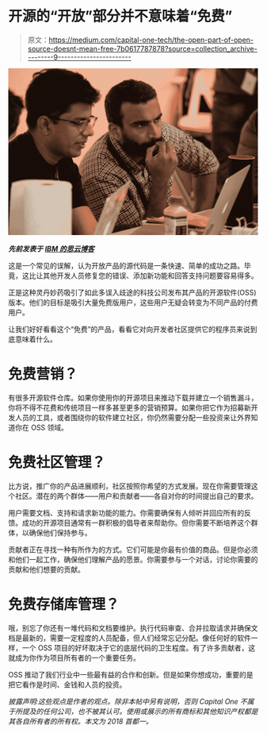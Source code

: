 # 开源的“开放”部分并不意味着“免费”

> 原文：<https://medium.com/capital-one-tech/the-open-part-of-open-source-doesnt-mean-free-7b0617787878?source=collection_archive---------9----------------------->

![](img/cb1605b6ce9d57d8273b8e188b44914f.png)

***先前发表于*** [***IBM 的思云博客***](https://www.ibm.com/blogs/cloud-computing/2017/02/open-source-development-not-free/)

这是一个常见的误解，认为开放产品的源代码是一条快速、简单的成功之路。毕竟，这比让其他开发人员修复您的错误、添加新功能和回答支持问题要容易得多。

正是这种灵丹妙药吸引了如此多误入歧途的科技公司发布其产品的开源软件(OSS)版本。他们的目标是吸引大量免费版用户，这些用户无疑会转变为不同产品的付费用户。

让我们好好看看这个“免费”的产品，看看它对向开发者社区提供它的程序员来说到底意味着什么。

# 免费营销？

有很多开源软件仓库。如果你使用你的开源项目来推动下载并建立一个销售漏斗，你将不得不花费和传统项目一样多甚至更多的营销预算。如果你把它作为招募新开发人员的工具，或者围绕你的软件建立社区，你仍然需要分配一些投资来让外界知道你在 OSS 领域。

# 免费社区管理？

比方说，推广你的产品进展顺利，社区按照你希望的方式发展。现在你需要管理这个社区。潜在的两个群体——用户和贡献者——各自对你的时间提出自己的要求。

用户需要文档、支持和请求新功能的能力。你需要确保有人倾听并回应所有的反馈。成功的开源项目通常有一群积极的倡导者来帮助你。但你需要不断培养这个群体，以确保他们保持参与。

贡献者正在寻找一种有所作为的方式。它们可能是你最有价值的商品。但是你必须和他们一起工作，确保他们理解产品的愿景。你需要参与一个对话，讨论你需要的贡献和他们想要的贡献。

# 免费存储库管理？

哦，别忘了你还有一堆代码和文档要维护。执行代码审查、合并拉取请求并确保文档是最新的，需要一定程度的人员配备，但人们经常忘记分配。像任何好的软件一样，一个 OSS 项目的好坏取决于它的底层代码的卫生程度。有了许多贡献者，这就成为你作为项目所有者的一个重要任务。

OSS 推动了我们行业中一些最有益的合作和创新。但是如果你想成功，重要的是把它看作是时间、金钱和人员的投资。

*披露声明:这些观点是作者的观点。除非本帖中另有说明，否则 Capital One 不属于所提及的任何公司，也不被其认可。使用或展示的所有商标和其他知识产权都是其各自所有者的所有权。本文为 2018 首都一。*